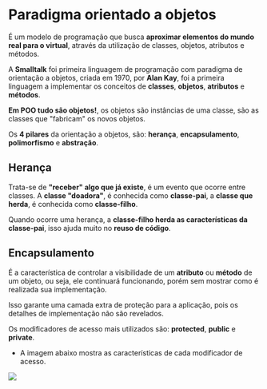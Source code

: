 # Paradigma orientado a objetos

É um modelo de programação que busca **aproximar elementos do mundo real para o virtual**, através da utilização de classes, objetos, atributos e métodos.

A **Smalltalk** foi primeira linguagem de programação com paradigma de orientação a objetos, criada em 1970, por **Alan Kay**, foi a primeira linguagem a implementar os conceitos de **classes**, **objetos**, **atributos** e **métodos**.

**Em POO tudo são objetos!**, os objetos são instâncias de uma classe, são as classes que "fabricam" os novos objetos.

Os **4 pilares** da orientação a objetos, são: **herança**, **encapsulamento**, **polimorfismo** e **abstração**.

## Herança

Trata-se de **"receber" algo que já existe**, é um evento que ocorre entre classes. A **classe "doadora"**, é conhecida como **classe-pai**, a **classe que herda**, é conhecida como **classe-filho**.

Quando ocorre uma herança, a **classe-filho herda as características da classe-pai**, isso ajuda muito no **reuso de código**.

## Encapsulamento

É a característica de controlar a visibilidade de um **atributo** ou **método** de um objeto, ou seja, ele continuará funcionando, porém sem mostrar como é realizada sua implementação.

Isso garante uma camada extra de proteção para a aplicação, pois os detalhes de implementação não são revelados.

Os modificadores de acesso mais utilizados são: **protected**, **public** e **private**.

- A imagem abaixo mostra as características de cada modificador de acesso.

<img src="https://iq.opengenus.org/content/images/2020/04/java-opengenus.jpg" />
